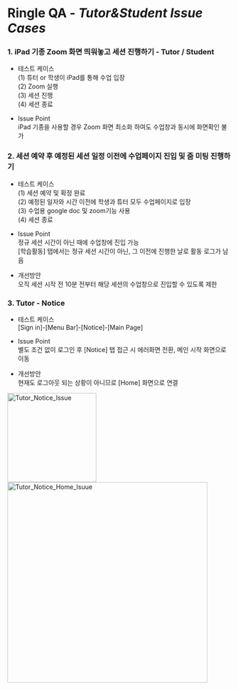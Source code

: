 # Ringle QA - *Tutor&Student Issue Cases*


### 1. iPad 기종 Zoom 화면 띄워놓고 세션 진행하기 - Tutor / Student

- 테스트 케이스<br/>
(1) 튜터 or 학생이 iPad를 통해 수업 입장<br/>
(2) Zoom 실행<br/>
(3) 세션 진행<br/>
(4) 세션 종료<br/>

- Issue Point<br/>
iPad 기종을 사용할 경우 Zoom 화면 최소화 하여도 수업창과 동시에 화면확인 불가

### 2. 세션 예약 후 예정된 세션 일정 이전에 수업페이지 진입 및 줌 미팅 진행하기

- 테스트 케이스<br/>
(1) 세션 예약 및 확정 완료<br/>
(2) 예정된 일자와 시간 이전에 학생과 튜터 모두 수업페이지로 입장<br/>
(3) 수업용 google doc 및 zoom기능 사용<br/>
(4) 세션 종료<br/>

- Issue Point<br/>
정규 세션 시간이 아닌 때에 수업창에 진입 가능<br/>
[학습활동] 탭에서는 정규 세션 시간이 아닌, 그 이전에 진행한 날로 활동 로그가 남음<br/>

- 개선방안<br/>
오직 세션 시작 전 10분 전부터 해당 세션의 수업창으로 진입할 수 있도록 제한

### 3. Tutor - Notice

- 테스트 케이스<br/>
[Sign in]-[Menu Bar]-[Notice]-[Main Page]

- Issue Point<br/>
별도 조건 없이 로그인 후 [Notice] 탭 접근 시 에러화면 전환, 메인 시작 화면으로 이동<br/>

- 개선방안<br/>
현재도 로그아웃 되는 상황이 아니므로 [Home] 화면으로 연결<br/>

<img width="200" alt="Tutor_Notice_Issue" src="https://user-images.githubusercontent.com/93983402/140917691-d440bdbd-df56-44ba-92ee-c44ce8e2279a.png">  <img width="450" alt="Tutor_Notice_Home_Isuue" src="https://user-images.githubusercontent.com/93983402/140917717-2f917790-cbd7-4511-9cc5-3d86b3d03782.png" >

